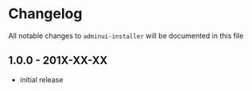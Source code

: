 # Changelog

All notable changes to `adminui-installer` will be documented in this file

## 1.0.0 - 201X-XX-XX

- initial release
